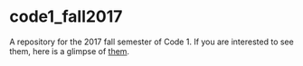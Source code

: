 # code1_fall2017
A repository for the 2017 fall semester of Code 1.
If you are interested to see them, here is a glimpse of [them](https://www.openprocessing.org/user/80296).
